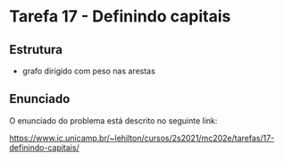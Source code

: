 # Tarefa 17 - Definindo capitais
## Estrutura
* grafo dirigido com peso nas arestas
## Enunciado

O enunciado do problema está descrito no seguinte link:

https://www.ic.unicamp.br/~lehilton/cursos/2s2021/mc202e/tarefas/17-definindo-capitais/
